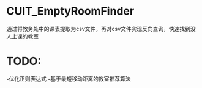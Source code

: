 # CUIT_EmptyRoomFinder

通过将教务处中的课表提取为csv文件，再对csv文件实现反向查询，快速找到没人上课的教室

# TODO:
-优化正则表达式
-基于最短移动距离的教室推荐算法
